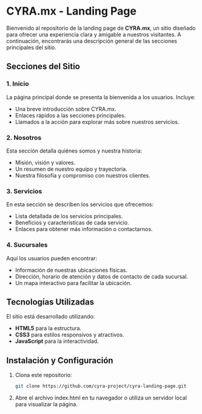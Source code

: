 # CYRA.mx - Landing Page

Bienvenido al repositorio de la landing page de **CYRA.mx**, un sitio diseñado para ofrecer una experiencia clara y amigable a nuestros visitantes. A continuación, encontrarás una descripción general de las secciones principales del sitio.

## Secciones del Sitio

### 1. **Inicio**
La página principal donde se presenta la bienvenida a los usuarios. Incluye:
- Una breve introducción sobre CYRA.mx.
- Enlaces rápidos a las secciones principales.
- Llamados a la acción para explorar más sobre nuestros servicios.

### 2. **Nosotros**
Esta sección detalla quiénes somos y nuestra historia:
- Misión, visión y valores.
- Un resumen de nuestro equipo y trayectoria.
- Nuestra filosofía y compromiso con nuestros clientes.

### 3. **Servicios**
En esta sección se describen los servicios que ofrecemos:
- Lista detallada de los servicios principales.
- Beneficios y características de cada servicio.
- Enlaces para obtener más información o contactarnos.

### 4. **Sucursales**
Aquí los usuarios pueden encontrar:
- Información de nuestras ubicaciones físicas.
- Dirección, horario de atención y datos de contacto de cada sucursal.
- Un mapa interactivo para facilitar la ubicación.

## Tecnologías Utilizadas
El sitio está desarrollado utilizando:
- **HTML5** para la estructura.
- **CSS3** para estilos responsivos y atractivos.
- **JavaScript** para la interactividad.

## Instalación y Configuración
1. Clona este repositorio:
   ```bash
   git clone https://github.com/cyra-project/cyra-landing-page.git

2. Abre el archivo index.html en tu navegador o utiliza un servidor local para visualizar la página.
